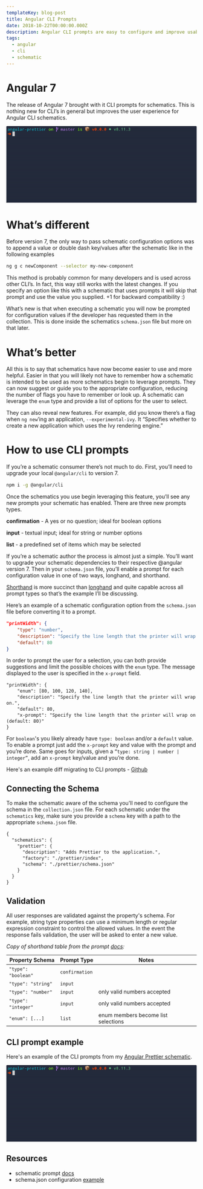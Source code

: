 ```yaml
---
templateKey: blog-post
title: Angular CLI Prompts
date: 2018-10-22T00:00:00.000Z
description: Angular CLI prompts are easy to configure and improve usability and validation.
tags:
  - angular
  - cli
  - schematic
---
```


# Angular 7

The release of Angular 7 brought with it CLI prompts for schematics. This is nothing new for CLI’s in general but improves the user experience for Angular CLI schematics.

![prettier-schematic](../../img/blog/2018-10-22-angular-cli-prompts/prettier-schematic-cli.gif)

# What’s different

Before version 7, the only way to pass schematic configuration options was to append a value or double dash key/values after the schematic like in the following examples

```bash
ng g c newComponent --selector my-new-component
```

This method is probably common for many developers and is used across other CLI’s. In fact, this way still works with the latest changes. If you specify an option like this with a schematic that uses prompts it will skip that prompt and use the value you supplied. +1 for backward compatibility :)

What’s new is that when executing a schematic you will now be prompted for configuration values if the developer has requested them in the collection. This is done inside the schematics `schema.json` file but more on that later.

# What’s better

All this is to say that schematics have now become easier to use and more helpful. Easier in that you will likely not have to remember how a schematic is intended to be used as more schematics begin to leverage prompts. They can now suggest or guide you to the appropriate configuration, reducing the number of flags you have to remember or look up. A schematic can leverage the `enum` type and provide a list of options for the user to select.

They can also reveal new features. For example, did you know there’s a flag when `ng new`’ing an application, `--experimental-ivy`. It “Specifies whether to create a new application which uses the Ivy rendering engine.”

# How to use CLI prompts

If you’re a schematic consumer there’s not much to do. First, you’ll need to upgrade your local `@angular/cli` to version 7.

```bash
npm i -g @angular/cli
```

Once the schematics you use begin leveraging this feature, you’ll see any new prompts your schematic has enabled. There are three new prompts types.

**confirmation** - A yes or no question; ideal for boolean options

**input** - textual input; ideal for string or number options

**list** - a predefined set of items which may be selected

If you’re a schematic author the process is almost just a simple. You’ll want to upgrade your schematic dependencies to their respective @angular version 7. Then in your `schema.json` file, you’ll enable a prompt for each configuration value in one of two ways, longhand, and shorthand.

[Shorthand](https://github.com/angular/angular-cli/blob/fb4e8187824fe66e50b42c16f95458e82b4787a8/docs/specifications/schematic-prompts.md#shorthand-form) is more succinct than [longhand](https://github.com/angular/angular-cli/blob/fb4e8187824fe66e50b42c16f95458e82b4787a8/docs/specifications/schematic-prompts.md#longhand-form) and quite capable across all prompt types so that’s the example I’ll be discussing.

Here’s an example of a schematic configuration option from the `schema.json` file before converting it to a prompt.

```json
"printWidth": {
    "type": "number",
    "description": "Specify the line length that the printer will wrap on.",
    "default": 80
}
```

In order to prompt the user for a selection, you can both provide suggestions and limit the possible choices with the `enum` type. The message displayed to the user is specified in the `x-prompt` field.

```json{2,5}
"printWidth": {
    "enum": [80, 100, 120, 140],
    "description": "Specify the line length that the printer will wrap on.",
    "default": 80,
    "x-prompt": "Specify the line length that the printer will wrap on (default: 80)"
}
```

For `boolean`'s you likely already have `type: boolean` and/or a `default` value. To enable a prompt just add the `x-prompt` key and value with the prompt and you’re done. Same goes for inputs, given a `”type: string | number | integer”`, add an `x-prompt` key/value and you’re done.

Here's an example diff migrating to CLI prompts - [Github](https://github.com/schuchard/prettier-schematic/commit/c9264171fd71e3adc9a83508ad06f3ca1a506c3c?diff=split)

## Connecting the Schema

To make the schematic aware of the schema you'll need to configure the schema in the `collection.json` file. For each schematic under the `schematics` key, make sure you provide a `schema` key with a path to the appropriate `schema.json` file.

```json{6}
{
  "schematics": {
    "prettier": {
      "description": "Adds Prettier to the application.",
      "factory": "./prettier/index",
      "schema": "./prettier/schema.json"
    }
  }
}
```

## Validation

All user responses are validated against the property's schema. For example, string type properties can use a minimum length or regular expression constraint to control the allowed values. In the event the response fails validation, the user will be asked to enter a new value.

*Copy of shorthand table from the prompt [docs](https://github.com/angular/angular-cli/blob/fb4e8187824fe66e50b42c16f95458e82b4787a8/docs/specifications/schematic-prompts.md):*

| Property Schema  | Prompt Type | Notes |
| - | - | - |
| `"type": "boolean"` | `confirmation`  |   |
| `"type": "string"`  | `input`  |   |
| `"type": "number"`  | `input` | only valid numbers accepted  |
| `"type": "integer"` | `input` | only valid numbers accepted  |
| `"enum": [...]` | `list` | enum members become list selections

## CLI prompt example

Here's an example of the CLI prompts from my [Angular Prettier schematic](https://github.com/schuchard/prettier-schematic).

![prettier-schematic](../../img/blog/2018-10-22-angular-cli-prompts/prettier-schematic-cli.gif)

## Resources

- schematic prompt [docs](https://github.com/angular/angular-cli/blob/fb4e8187824fe66e50b42c16f95458e82b4787a8/docs/specifications/schematic-prompts.md)
- schema.json configuration [example](https://github.com/schuchard/prettier-schematic/blob/master/src/prettier/schema.json)
